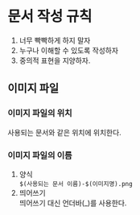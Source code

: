 # 문서 작성 규칙

1. 너무 빡빡하게 하지 말자
1. 누구나 이해할 수 있도록 작성하자
1. 중의적 표현을 지양하자.

## 이미지 파일
### 이미지 파일의 위치
사용되는 문서와 같은 위치에 위치한다.

### 이미지 파일의 이름

1. 양식  
`$(사용되는 문서 이름)-$(이미지명).png`
1. 띄어쓰기  
띄어쓰기 대신 언더바(_)를 사용한다.